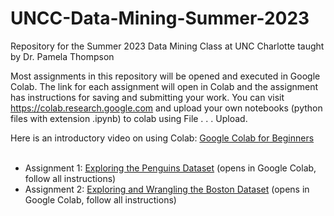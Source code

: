 # UNCC-Data-Mining-Summer-2023
Repository for the Summer 2023 Data Mining Class at UNC Charlotte taught by Dr. Pamela Thompson<br>

Most assignments in this repository will be opened and executed in Google Colab. The link for each assignment will open in Colab and the assignment has instructions for saving and submitting your work. You can visit https://colab.research.google.com and upload your own notebooks (python files with extension .ipynb) to colab using File . . . Upload.<br>

Here is an introductory video on using Colab: <a href="https://www.youtube.com/watch?v=RLYoEyIHL6A">Google Colab for Beginners</a><br><br>
<ul>
  <li>Assignment 1: <a href="https://githubtocolab.com/plthomps/UNCC-Data-Mining-Summer-2023/blob/main/Exploring_Penguins.ipynb">Exploring the Penguins Dataset</a> (opens in Google Colab, follow all instructions)</li>
    <li>Assignment 2: <a href="https://githubtocolab.com/plthomps/UNCC-Data-Mining-Summer-2023/blob/main/Lab_Exercise_2.ipynb">Exploring and Wrangling the Boston Dataset</a> (opens in Google Colab, follow all instructions)</li>
</ul>

